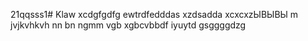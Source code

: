 21qqsss1# Klaw
xcdgfgdfg
ewtrdfedddas
xzdsadda
xcxcxzЫВЫВЫ
m jvjkvhkvh
nn bn ngmm vgb
xgbcvbbdf
iyuytd
gsggggdzg
